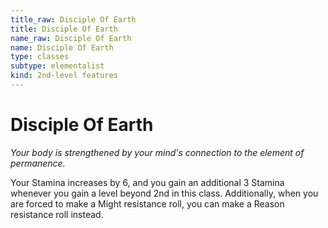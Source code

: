 ```yaml
---
title_raw: Disciple Of Earth
title: Disciple Of Earth
name_raw: Disciple Of Earth
name: Disciple Of Earth
type: classes
subtype: elementalist
kind: 2nd-level features
---
```


# Disciple Of Earth

*Your body is strengthened by your mind's connection to the element of permanence.*

Your Stamina increases by 6, and you gain an additional 3 Stamina whenever you gain a level beyond 2nd in this class. Additionally, when you are forced to make a Might resistance roll, you can make a Reason resistance roll instead.
